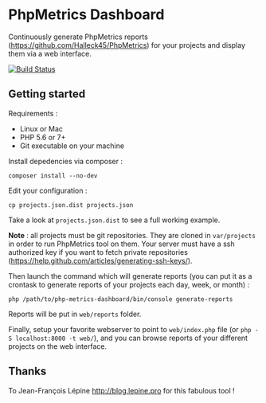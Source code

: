 PhpMetrics Dashboard
=====================

Continuously generate PhpMetrics reports (https://github.com/Halleck45/PhpMetrics) for your projects and display them via a web interface.

[![Build Status](https://travis-ci.org/romibuzi/php-metrics-dashboard.svg?branch=master)](https://travis-ci.org/romibuzi/php-metrics-dashboard)

Getting started
-----

Requirements :

- Linux or Mac
- PHP 5.6 or 7+
- Git executable on your machine

Install depedencies via composer :

    composer install --no-dev

Edit your configuration :

    cp projects.json.dist projects.json

Take a look at `projects.json.dist` to see a full working example.

**Note** : all projects must be git repositories. They are cloned in `var/projects` in order to run PhpMetrics tool on them.
Your server must have a ssh authorized key if you want to fetch private repositories (https://help.github.com/articles/generating-ssh-keys/).


Then launch the command which will generate reports (you can put it as a crontask to generate reports of your projects each day, week, or month) :

    php /path/to/php-metrics-dashboard/bin/console generate-reports

Reports will be put in `web/reports` folder.

Finally, setup your favorite webserver to point to `web/index.php` file (or `php -S localhost:8000 -t web/`), and you can browse reports of your different projects on the web interface.


Thanks
-----

To Jean-François Lépine <http://blog.lepine.pro> for this fabulous tool !
